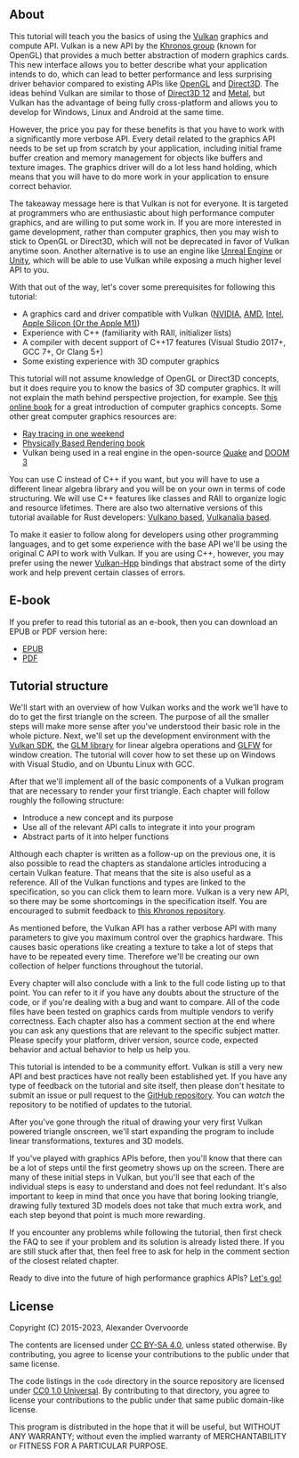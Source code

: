 ## About

This tutorial will teach you the basics of using the [Vulkan](https://www.khronos.org/vulkan/)
graphics and compute API. Vulkan is a new API by the [Khronos group](https://www.khronos.org/)
(known for OpenGL) that provides a much better abstraction of modern graphics
cards. This new interface allows you to better describe what your application
intends to do, which can lead to better performance and less surprising driver
behavior compared to existing APIs like [OpenGL](https://en.wikipedia.org/wiki/OpenGL)
and [Direct3D](https://en.wikipedia.org/wiki/Direct3D). The ideas behind Vulkan
are similar to those of [Direct3D 12](https://en.wikipedia.org/wiki/Direct3D#Direct3D_12)
and [Metal](https://en.wikipedia.org/wiki/Metal_(API)), but Vulkan has the
advantage of being fully cross-platform and allows you to develop for Windows,
Linux and Android at the same time.

However, the price you pay for these benefits is that you have to work with a
significantly more verbose API. Every detail related to the graphics API needs
to be set up from scratch by your application, including initial frame buffer
creation and memory management for objects like buffers and texture images. The
graphics driver will do a lot less hand holding, which means that you will have
to do more work in your application to ensure correct behavior.

The takeaway message here is that Vulkan is not for everyone. It is targeted at
programmers who are enthusiastic about high performance computer graphics, and
are willing to put some work in. If you are more interested in game development,
rather than computer graphics, then you may wish to stick to OpenGL or Direct3D,
which will not be deprecated in favor of Vulkan anytime soon. Another
alternative is to use an engine like [Unreal Engine](https://en.wikipedia.org/wiki/Unreal_Engine#Unreal_Engine_4)
or [Unity](https://en.wikipedia.org/wiki/Unity_(game_engine)), which will be
able to use Vulkan while exposing a much higher level API to you.

With that out of the way, let's cover some prerequisites for following this
tutorial:

* A graphics card and driver compatible with Vulkan ([NVIDIA](https://developer.nvidia.com/vulkan-driver), [AMD](http://www.amd.com/en-us/innovations/software-technologies/technologies-gaming/vulkan), [Intel](https://software.intel.com/en-us/blogs/2016/03/14/new-intel-vulkan-beta-1540204404-graphics-driver-for-windows-78110-1540), [Apple Silicon (Or the Apple M1)](https://www.phoronix.com/scan.php?page=news_item&px=Apple-Silicon-Vulkan-MoltenVK))
* Experience with C++ (familiarity with RAII, initializer lists)
* A compiler with decent support of C++17 features (Visual Studio 2017+, GCC 7+, Or Clang 5+)
* Some existing experience with 3D computer graphics

This tutorial will not assume knowledge of OpenGL or Direct3D concepts, but it
does require you to know the basics of 3D computer graphics. It will not explain
the math behind perspective projection, for example. See [this online book](https://paroj.github.io/gltut/)
for a great introduction of computer graphics concepts. Some other great computer graphics resources are:

* [Ray tracing in one weekend](https://github.com/RayTracing/raytracing.github.io)
* [Physically Based Rendering book](http://www.pbr-book.org/)
* Vulkan being used in a real engine in the open-source [Quake](https://github.com/Novum/vkQuake) and [DOOM 3](https://github.com/DustinHLand/vkDOOM3)

You can use C instead of C++ if you want, but you will have to use a different
linear algebra library and you will be on your own in terms of code structuring.
We will use C++ features like classes and RAII to organize logic and resource
lifetimes. There are also two alternative versions of this tutorial available for Rust developers: [Vulkano based](https://github.com/bwasty/vulkan-tutorial-rs), [Vulkanalia based](https://kylemayes.github.io/vulkanalia).

To make it easier to follow along for developers using other programming languages, and to get some experience with the base API we'll be using the original C API to work with Vulkan. If you are using C++, however, you may prefer using the newer [Vulkan-Hpp](https://github.com/KhronosGroup/Vulkan-Hpp) bindings that abstract some of the dirty work and help prevent certain classes of errors.

## E-book

If you prefer to read this tutorial as an e-book, then you can download an EPUB
or PDF version here:

* [EPUB](https://vulkan-tutorial.com/resources/vulkan_tutorial_en.epub)
* [PDF](https://vulkan-tutorial.com/resources/vulkan_tutorial_en.pdf)

## Tutorial structure

We'll start with an overview of how Vulkan works and the work we'll have to do
to get the first triangle on the screen. The purpose of all the smaller steps
will make more sense after you've understood their basic role in the whole
picture. Next, we'll set up the development environment with the [Vulkan SDK](https://lunarg.com/vulkan-sdk/),
the [GLM library](http://glm.g-truc.net/) for linear algebra operations and
[GLFW](http://www.glfw.org/) for window creation. The tutorial will cover how
to set these up on Windows with Visual Studio, and on Ubuntu Linux with GCC.

After that we'll implement all of the basic components of a Vulkan program that
are necessary to render your first triangle. Each chapter will follow roughly
the following structure:

* Introduce a new concept and its purpose
* Use all of the relevant API calls to integrate it into your program
* Abstract parts of it into helper functions

Although each chapter is written as a follow-up on the previous one, it is also
possible to read the chapters as standalone articles introducing a certain
Vulkan feature. That means that the site is also useful as a reference. All of
the Vulkan functions and types are linked to the specification, so you can click
them to learn more. Vulkan is a very new API, so there may be some shortcomings
in the specification itself. You are encouraged to submit feedback to
[this Khronos repository](https://github.com/KhronosGroup/Vulkan-Docs).

As mentioned before, the Vulkan API has a rather verbose API with many
parameters to give you maximum control over the graphics hardware. This causes
basic operations like creating a texture to take a lot of steps that have to be
repeated every time. Therefore we'll be creating our own collection of helper
functions throughout the tutorial.

Every chapter will also conclude with a link to the full code listing up to that
point. You can refer to it if you have any doubts about the structure of the
code, or if you're dealing with a bug and want to compare. All of the code files
have been tested on graphics cards from multiple vendors to verify correctness.
Each chapter also has a comment section at the end where you can ask any
questions that are relevant to the specific subject matter. Please specify your
platform, driver version, source code, expected behavior and actual behavior to
help us help you.

This tutorial is intended to be a community effort. Vulkan is still a very new
API and best practices have not really been established yet. If you have any
type of feedback on the tutorial and site itself, then please don't hesitate to
submit an issue or pull request to the [GitHub repository](https://github.com/Overv/VulkanTutorial).
You can *watch* the repository to be notified of updates to the tutorial.

After you've gone through the ritual of drawing your very first Vulkan powered
triangle onscreen, we'll start expanding the program to include linear
transformations, textures and 3D models.

If you've played with graphics APIs before, then you'll know that there can be a
lot of steps until the first geometry shows up on the screen. There are many of
these initial steps in Vulkan, but you'll see that each of the individual steps
is easy to understand and does not feel redundant. It's also important to keep
in mind that once you have that boring looking triangle, drawing fully textured
3D models does not take that much extra work, and each step beyond that point is
much more rewarding.

If you encounter any problems while following the tutorial, then first check the
FAQ to see if your problem and its solution is already listed there. If you are
still stuck after that, then feel free to ask for help in the comment section of
the closest related chapter.

Ready to dive into the future of high performance graphics APIs? [Let's go!](!en/Overview)

## License

Copyright (C) 2015-2023, Alexander Overvoorde

The contents are licensed under [CC BY-SA 4.0](https://creativecommons.org/licenses/by-sa/4.0/),
unless stated otherwise. By contributing, you agree to license
your contributions to the public under that same license.

The code listings in the `code` directory in the source repository are licensed 
under [CC0 1.0 Universal](https://creativecommons.org/publicdomain/zero/1.0/).
By contributing to that directory, you agree to license your contributions to
the public under that same public domain-like license.

This program is distributed in the hope that it will be useful, but WITHOUT ANY
WARRANTY; without even the implied warranty of MERCHANTABILITY or FITNESS FOR A
PARTICULAR PURPOSE.
